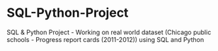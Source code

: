# SQL-Python-Project
SQL &amp; Python Project - Working on real world dataset (Chicago public schools - Progress report cards (2011-2012)) using SQL and Python
